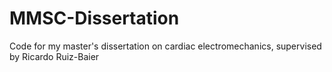 # MMSC-Dissertation
Code for my master's dissertation on cardiac electromechanics, supervised by Ricardo Ruiz-Baier
